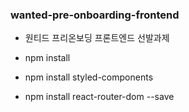 ### wanted-pre-onboarding-frontend
- 원티드 프리온보딩  프론트엔드 선발과제

- npm install
- npm install styled-components
- npm install react-router-dom --save
